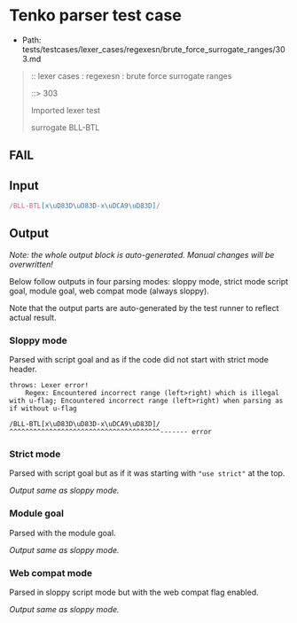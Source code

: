 # Tenko parser test case

- Path: tests/testcases/lexer_cases/regexesn/brute_force_surrogate_ranges/303.md

> :: lexer cases : regexesn : brute force surrogate ranges
>
> ::> 303
>
> Imported lexer test
>
> surrogate BLL-BTL

## FAIL

## Input

`````js
/BLL-BTL[x\uD83D\uD83D-x\uDCA9\uD83D]/
`````

## Output

_Note: the whole output block is auto-generated. Manual changes will be overwritten!_

Below follow outputs in four parsing modes: sloppy mode, strict mode script goal, module goal, web compat mode (always sloppy).

Note that the output parts are auto-generated by the test runner to reflect actual result.

### Sloppy mode

Parsed with script goal and as if the code did not start with strict mode header.

`````
throws: Lexer error!
    Regex: Encountered incorrect range (left>right) which is illegal with u-flag; Encountered incorrect range (left>right) when parsing as if without u-flag

/BLL-BTL[x\uD83D\uD83D-x\uDCA9\uD83D]/
^^^^^^^^^^^^^^^^^^^^^^^^^^^^^^^^^^^^^^------- error
`````

### Strict mode

Parsed with script goal but as if it was starting with `"use strict"` at the top.

_Output same as sloppy mode._

### Module goal

Parsed with the module goal.

_Output same as sloppy mode._

### Web compat mode

Parsed in sloppy script mode but with the web compat flag enabled.

_Output same as sloppy mode._
